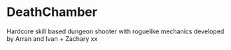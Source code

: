 # DeathChamber
Hardcore skill based dungeon shooter with roguelike mechanics developed by Arran and Ivan + Zachary xx

